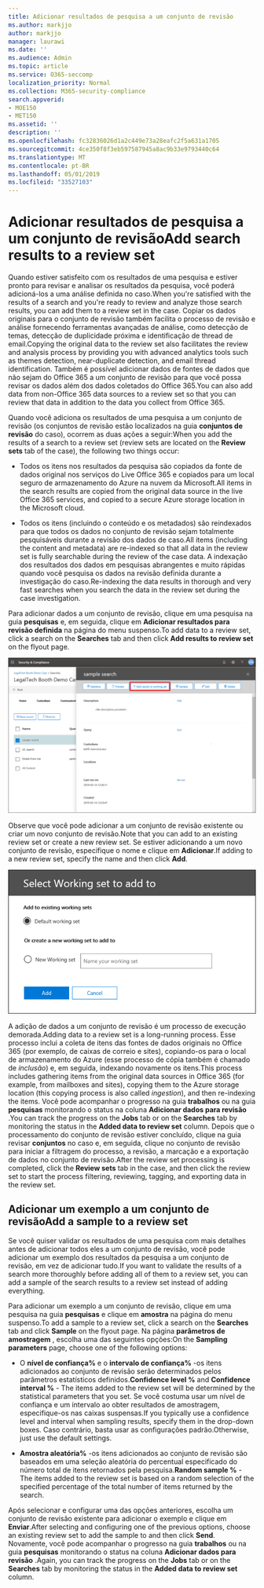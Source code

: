 ```yaml
---
title: Adicionar resultados de pesquisa a um conjunto de revisão
ms.author: markjjo
author: markjjo
manager: laurawi
ms.date: ''
ms.audience: Admin
ms.topic: article
ms.service: O365-seccomp
localization_priority: Normal
ms.collection: M365-security-compliance
search.appverid:
- MOE150
- MET150
ms.assetid: ''
description: ''
ms.openlocfilehash: fc32836026d1a2c449e73a28eafc2f5a631a1705
ms.sourcegitcommit: 4ce350f8f3eb597587945a8ac9b33e9793440c64
ms.translationtype: MT
ms.contentlocale: pt-BR
ms.lasthandoff: 05/01/2019
ms.locfileid: "33527103"
---
```

# <a name="add-search-results-to-a-review-set"></a><span data-ttu-id="13554-102">Adicionar resultados de pesquisa a um conjunto de revisão</span><span class="sxs-lookup"><span data-stu-id="13554-102">Add search results to a review set</span></span>

<span data-ttu-id="13554-103">Quando estiver satisfeito com os resultados de uma pesquisa e estiver pronto para revisar e analisar os resultados da pesquisa, você poderá adicioná-los a uma análise definida no caso.</span><span class="sxs-lookup"><span data-stu-id="13554-103">When you're satisfied with the results of a search and you're ready to review and analyze those search results, you can add them to a review set in the case.</span></span> <span data-ttu-id="13554-104">Copiar os dados originais para o conjunto de revisão também facilita o processo de revisão e análise fornecendo ferramentas avançadas de análise, como detecção de temas, detecção de duplicidade próxima e identificação de thread de email.</span><span class="sxs-lookup"><span data-stu-id="13554-104">Copying the original data to the review set also facilitates the review and analysis process by providing you with advanced analytics tools such as themes detection, near-duplicate detection, and email thread identification.</span></span> <span data-ttu-id="13554-105">Também é possível adicionar dados de fontes de dados que não sejam do Office 365 a um conjunto de revisão para que você possa revisar os dados além dos dados coletados do Office 365.</span><span class="sxs-lookup"><span data-stu-id="13554-105">You can also add data from non-Office 365 data sources to a review set so that you can review that data in addition to the data you collect from Office 365.</span></span>

<span data-ttu-id="13554-106">Quando você adiciona os resultados de uma pesquisa a um conjunto de revisão (os conjuntos de revisão estão localizados na guia **conjuntos de revisão** do caso), ocorrem as duas ações a seguir:</span><span class="sxs-lookup"><span data-stu-id="13554-106">When you add the results of a search to a review set (review sets are located on the **Review sets** tab of the case), the following two things occur:</span></span>

- <span data-ttu-id="13554-107">Todos os itens nos resultados da pesquisa são copiados da fonte de dados original nos serviços do Live Office 365 e copiados para um local seguro de armazenamento do Azure na nuvem da Microsoft.</span><span class="sxs-lookup"><span data-stu-id="13554-107">All items in the search results are copied from the original data source in the live Office 365 services, and copied to a secure Azure storage location in the Microsoft cloud.</span></span>

- <span data-ttu-id="13554-108">Todos os itens (incluindo o conteúdo e os metadados) são reindexados para que todos os dados no conjunto de revisão sejam totalmente pesquisáveis durante a revisão dos dados de caso.</span><span class="sxs-lookup"><span data-stu-id="13554-108">All items (including the content and metadata) are re-indexed so that all data in the review set is fully searchable during the review of the case data.</span></span> <span data-ttu-id="13554-109">A indexação dos resultados dos dados em pesquisas abrangentes e muito rápidas quando você pesquisa os dados na revisão definida durante a investigação do caso.</span><span class="sxs-lookup"><span data-stu-id="13554-109">Re-indexing the data results in thorough and very fast searches when you search the data in the review set during the case investigation.</span></span>

<span data-ttu-id="13554-110">Para adicionar dados a um conjunto de revisão, clique em uma pesquisa na guia **pesquisas** e, em seguida, clique em **Adicionar resultados para revisão definida** na página do menu suspenso.</span><span class="sxs-lookup"><span data-stu-id="13554-110">To add data to a review set, click a search on the **Searches** tab and then click **Add results to review set** on the flyout page.</span></span>

![Adicionando dados a um conjunto de revisão](../media/c1b4fc00-7a15-4587-b9b0-ce594bb02e4d.png)

<span data-ttu-id="13554-112">Observe que você pode adicionar a um conjunto de revisão existente ou criar um novo conjunto de revisão.</span><span class="sxs-lookup"><span data-stu-id="13554-112">Note that you can add to an existing review set or create a new review set.</span></span>  <span data-ttu-id="13554-113">Se estiver adicionando a um novo conjunto de revisão, especifique o nome e clique em **Adicionar**.</span><span class="sxs-lookup"><span data-stu-id="13554-113">If adding to a new review set, specify the name and then click **Add**.</span></span>

![Selecione um conjunto de revisão](../media/e8c6ab51-da8d-4c39-9b21-26bfdf453fb9.png)

<span data-ttu-id="13554-115">A adição de dados a um conjunto de revisão é um processo de execução demorada.</span><span class="sxs-lookup"><span data-stu-id="13554-115">Adding data to a review set is a long-running process.</span></span> <span data-ttu-id="13554-116">Esse processo inclui a coleta de itens das fontes de dados originais no Office 365 (por exemplo, de caixas de correio e sites), copiando-os para o local de armazenamento do Azure (esse processo de cópia também é chamado de *inclusão*) e, em seguida, indexando novamente os itens.</span><span class="sxs-lookup"><span data-stu-id="13554-116">This process includes gathering items from the original data sources in Office 365 (for example, from mailboxes and sites), copying them to the Azure storage location (this copying process is also called *ingestion*), and then re-indexing the items.</span></span> <span data-ttu-id="13554-117">Você pode acompanhar o progresso na guia **trabalhos** ou na guia **pesquisas** monitorando o status na coluna **Adicionar dados para revisão** .</span><span class="sxs-lookup"><span data-stu-id="13554-117">You can track the progress on the **Jobs** tab or on the **Searches** tab by monitoring the status in the **Added data to review set** column.</span></span> <span data-ttu-id="13554-118">Depois que o processamento do conjunto de revisão estiver concluído, clique na guia revisar **conjuntos** no caso e, em seguida, clique no conjunto de revisão para iniciar a filtragem do processo, a revisão, a marcação e a exportação de dados no conjunto de revisão.</span><span class="sxs-lookup"><span data-stu-id="13554-118">After the review set processing is completed, click the **Review sets** tab in the case, and then click the review set to start the process filtering, reviewing, tagging, and exporting data in the review set.</span></span>

## <a name="add-a-sample-to-a-review-set"></a><span data-ttu-id="13554-119">Adicionar um exemplo a um conjunto de revisão</span><span class="sxs-lookup"><span data-stu-id="13554-119">Add a sample to a review set</span></span>

<span data-ttu-id="13554-120">Se você quiser validar os resultados de uma pesquisa com mais detalhes antes de adicionar todos eles a um conjunto de revisão, você pode adicionar um exemplo dos resultados da pesquisa a um conjunto de revisão, em vez de adicionar tudo.</span><span class="sxs-lookup"><span data-stu-id="13554-120">If you want to validate the results of a search more thoroughly before adding all of them to a review set, you can add a sample of the search results to a review set instead of adding everything.</span></span>

<span data-ttu-id="13554-121">Para adicionar um exemplo a um conjunto de revisão, clique em uma pesquisa na guia **pesquisas** e clique em **amostra** na página do menu suspenso.</span><span class="sxs-lookup"><span data-stu-id="13554-121">To add a sample to a review set, click a search on the **Searches** tab and click **Sample** on the flyout page.</span></span> <span data-ttu-id="13554-122">Na página **parâmetros de amostragem** , escolha uma das seguintes opções:</span><span class="sxs-lookup"><span data-stu-id="13554-122">On the **Sampling parameters** page, choose one of the following options:</span></span>

- <span data-ttu-id="13554-123">O **nível de confiança%** e o **intervalo de confiança%** -os itens adicionados ao conjunto de revisão serão determinados pelos parâmetros estatísticos definidos.</span><span class="sxs-lookup"><span data-stu-id="13554-123">**Confidence level %** and **Confidence interval %** - The items added to the review set will be determined by the statistical parameters that you set.</span></span> <span data-ttu-id="13554-124">Se você costuma usar um nível de confiança e um intervalo ao obter resultados de amostragem, especifique-os nas caixas suspensas.</span><span class="sxs-lookup"><span data-stu-id="13554-124">If you typically use a confidence level and interval when sampling results, specify them in the drop-down boxes.</span></span> <span data-ttu-id="13554-125">Caso contrário, basta usar as configurações padrão.</span><span class="sxs-lookup"><span data-stu-id="13554-125">Otherwise, just use the default settings.</span></span>

- <span data-ttu-id="13554-126">**Amostra aleatória%** -os itens adicionados ao conjunto de revisão são baseados em uma seleção aleatória do percentual especificado do número total de itens retornados pela pesquisa.</span><span class="sxs-lookup"><span data-stu-id="13554-126">**Random sample %** - The items added to the review set is based on a random selection of the specified percentage of the total number of items returned by the search.</span></span>

<span data-ttu-id="13554-127">Após selecionar e configurar uma das opções anteriores, escolha um conjunto de revisão existente para adicionar o exemplo e clique em **Enviar**.</span><span class="sxs-lookup"><span data-stu-id="13554-127">After selecting and configuring one of the previous options, choose an existing review set to add the sample to and then click **Send**.</span></span> <span data-ttu-id="13554-128">Novamente, você pode acompanhar o progresso na guia **trabalhos** ou na guia **pesquisas** monitorando o status na coluna **Adicionar dados para revisão** .</span><span class="sxs-lookup"><span data-stu-id="13554-128">Again, you can track the progress on the **Jobs** tab or on the **Searches** tab by monitoring the status in the **Added data to review set** column.</span></span>